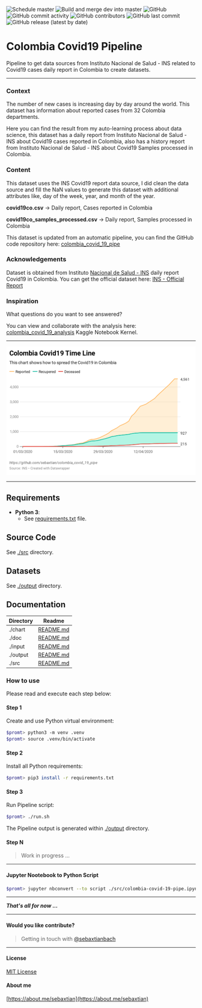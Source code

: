 ![Schedule master](https://github.com/sebaxtian/colombia_covid_19_pipe/workflows/Schedule%20master/badge.svg?branch=master&event=schedule)
![Build and merge dev into master](https://github.com/sebaxtian/colombia_covid_19_pipe/workflows/Build%20and%20merge%20dev%20into%20master/badge.svg?branch=dev&event=push)
![GitHub](https://img.shields.io/github/license/sebaxtian/colombia_covid_19_pipe?style=plastic)
![GitHub commit activity](https://img.shields.io/github/commit-activity/m/sebaxtian/colombia_covid_19_pipe?style=plastic)
![GitHub contributors](https://img.shields.io/github/contributors/sebaxtian/colombia_covid_19_pipe?style=plastic)
![GitHub last commit](https://img.shields.io/github/last-commit/sebaxtian/colombia_covid_19_pipe?color=09ca8c&style=plastic)
![GitHub release (latest by date)](https://img.shields.io/github/v/release/sebaxtian/colombia_covid_19_pipe?style=plastic)

# Colombia Covid19 Pipeline

Pipeline to get data sources from Instituto Nacional de Salud - INS related to Covid19 cases daily report in Colombia to create datasets.

---

### Context

The number of new cases is increasing day by day around the world. This dataset has information about reported cases from 32 Colombia departments.

Here you can find the result from my auto-learning process about data science, this dataset has a daily report from Instituto Nacional de Salud - INS about Covid19 cases reported in Colombia, also has a history report from Instituto Nacional de Salud - INS about Covid19 Samples processed in Colombia.

### Content

This dataset uses the INS Covid19 report data source, I did clean the data source and fill the NaN values to generate this dataset with additional attributes like, day of the week, year, and month of the year.

**covid19co.csv** -&gt; Daily report, Cases reported in Colombia

**covid19co_samples_processed.csv** -&gt; Daily report, Samples processed in Colombia

This dataset is updated from an automatic pipeline, you can find the GitHub code repository here: [colombia_covid_19_pipe](https://github.com/sebaxtian/colombia_covid_19_pipe)

### Acknowledgements

Dataset is obtained from Instituto [Nacional de Salud - INS](https://www.ins.gov.co/Noticias/Paginas/Coronavirus.aspx) daily report Covid19 in Colombia.
You can get the official dataset here: [INS - Official Report](https://www.datos.gov.co/Salud-y-Protecci-n-Social/Casos-positivos-de-COVID-19-en-Colombia/gt2j-8ykr)


### Inspiration

What questions do you want to see answered?

You can view and collaborate with the analysis here: [colombia_covid_19_analysis](https://www.kaggle.com/sebaxtian/colombia-covid-19-analysis) Kaggle Notebook Kernel.

---

[![Colombia Covid19 Time Line](./chart/covid19_time_line.png "Colombia Covid19 Time Line")](https://www.datawrapper.de/_/b9YVt/)

---

## Requirements

- **Python 3**:
  - See [requirements.txt](./requirements.txt) file.

## Source Code

See [./src](./src) directory.

## Datasets

See [./output](./output) directory.

## Documentation

| Directory | Readme    |
|-----------|-----------|
| ./chart   | [README.md](./chart/README.md) |
| ./doc     | [README.md](./doc/README.md) |
| ./input   | [README.md](./input/README.md) |
| ./output  | [README.md](./output/README.md) |
| ./src     | [README.md](./src/README.md) |

### How to use

Please read and execute each step below:

#### Step 1

Create and use Python virtual environment:

```bash
$promt> python3 -m venv .venv
$promt> source .venv/bin/activate
```

#### Step 2

Install all Python requirements:

```bash
$promt> pip3 install -r requirements.txt
```

#### Step 3

Run Pipeline script:

```bash
$promt> ./run.sh
```

The Pipeline output is generated within [./output](./output) directory.

#### Step N

> Work in progress ...

---

#### Jupyter Nootebook to Python Script

```bash
$promt> jupyter nbconvert --to script ./src/colombia-covid-19-pipe.ipynb --output colombia_covid_19_pipe
```

---

***That's all for now ...***

---

#### Would you like contribute?

> Getting in touch with [@sebaxtianbach](https://twitter.com/sebaxtianbach)

---

#### License

[MIT License](./LICENSE)

#### About me

[https://about.me/sebaxtian](https://about.me/sebaxtian)
